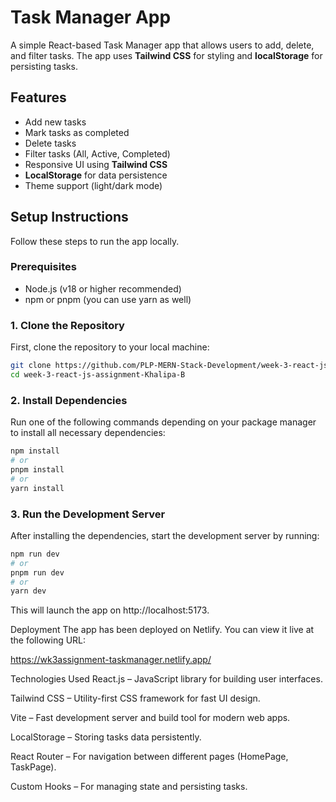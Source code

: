 # Task Manager App

A simple React-based Task Manager app that allows users to add, delete, and filter tasks. The app uses **Tailwind CSS** for styling and **localStorage** for persisting tasks.

## Features

- Add new tasks
- Mark tasks as completed
- Delete tasks
- Filter tasks (All, Active, Completed)
- Responsive UI using **Tailwind CSS**
- **LocalStorage** for data persistence
- Theme support (light/dark mode)

## Setup Instructions

Follow these steps to run the app locally.

### Prerequisites

- Node.js (v18 or higher recommended)
- npm or pnpm (you can use yarn as well)

### 1. Clone the Repository

First, clone the repository to your local machine:

```bash
git clone https://github.com/PLP-MERN-Stack-Development/week-3-react-js-assignment-Khalipa-B.git
cd week-3-react-js-assignment-Khalipa-B
```
### 2. Install Dependencies
Run one of the following commands depending on your package manager to install all necessary dependencies:

```bash
npm install
# or
pnpm install
# or
yarn install
```

### 3. Run the Development Server
After installing the dependencies, start the development server by running:

```bash
npm run dev
# or
pnpm run dev
# or
yarn dev
```

This will launch the app on http://localhost:5173.

Deployment
The app has been deployed on Netlify. You can view it live at the following URL:

https://wk3assignment-taskmanager.netlify.app/


Technologies Used
React.js – JavaScript library for building user interfaces.

Tailwind CSS – Utility-first CSS framework for fast UI design.

Vite – Fast development server and build tool for modern web apps.

LocalStorage – Storing tasks data persistently.

React Router – For navigation between different pages (HomePage, TaskPage).

Custom Hooks – For managing state and persisting tasks.

